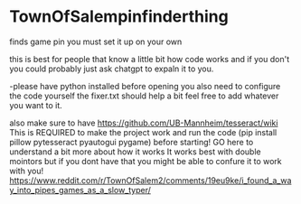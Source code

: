 # TownOfSalempinfinderthing
finds game pin you must set it up on your own 

this is best for people that know a little bit how code works and if you don't you could probably just ask chatgpt to expaln it to you.

-please have python installed before opening you also need to configure the code yourself the fixer.txt should help a bit feel free to add whatever you want to it.

also make sure to have https://github.com/UB-Mannheim/tesseract/wiki This is REQUIRED to make the project work and run the code (pip install pillow pytesseract pyautogui pygame) before starting!
GO here to understand a bit more about how it works
It works best with double mointors but if you dont have that you might be able to confure it to work with you!
https://www.reddit.com/r/TownOfSalem2/comments/19eu9ke/i_found_a_way_into_pipes_games_as_a_slow_typer/
